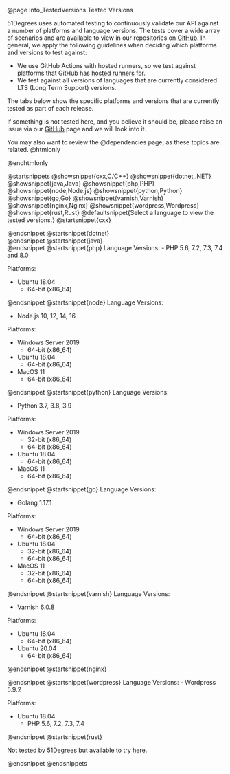 @page Info_TestedVersions Tested Versions

51Degrees uses automated testing to continuously validate our API against a number of platforms and language versions.
The tests cover a wide array of scenarios and are available to view in our repositories on [GitHub](https://github.com/51Degrees).
In general, we apply the following guidelines when deciding which platforms and versions to test against:
- We use GitHub Actions with hosted runners, so we test against platforms that GitHub has [hosted runners](https://docs.github.com/en/actions/using-github-hosted-runners/about-github-hosted-runners#supported-runners-and-hardware-resources) for.
- We test against all versions of languages that are currently considered LTS (Long Term Support) versions.

The tabs below show the specific platforms and versions that are currently tested as part of each release.

If something is not tested here, and you believe it should be, please raise an issue via our [GitHub](https://github.com/51Degrees) page and we will look into it.

You may also want to review the @dependencies page, as these topics are related.
@htmlonly
<script>
  $( document ).ready(function() {
      grabTestedVersions("device-detection-nginx", "nginx-versions", [
          { title: "NGINX Version", getValue: (d) => d.NginxVersion }
      ]);
      grabTestedVersions("device-detection-cxx", "cxx-versions", [
          { title: "Architecture", getValue: (d) => d.Arch }
      ]);
      grabTestedVersions("device-detection-java", "java-versions", [
          { title: "JDK", getValue: d => d.JavaSDKEnvVar.split("_")[2] },
          { title: "Architecture", getValue: d => d.JavaSDKEnvVar.split("_")[3].toLowerCase() }
      ]);
      grabTestedVersions("device-detection-dotnet", "dotnet-versions", [
          { title: "Architecture", getValue: d => d.Arch }
      ]);
  });
</script>
@endhtmlonly

@startsnippets
@showsnippet{cxx,C/C++}
@showsnippet{dotnet,.NET}
@showsnippet{java,Java}
@showsnippet{php,PHP}
@showsnippet{node,Node.js}
@showsnippet{python,Python}
@showsnippet{go,Go}
@showsnippet{varnish,Varnish}
@showsnippet{nginx,Nginx}
@showsnippet{wordpress,Wordpress}
@showsnippet{rust,Rust}
@defaultsnippet{Select a language to view the tested versions.}
@startsnippet{cxx}

<div id="cxx-versions"></div>
@endsnippet
@startsnippet{dotnet}
<div id="dotnet-versions"></div>
@endsnippet
@startsnippet{java}
<div id="java-versions"></div>
@endsnippet
@startsnippet{php}
Language Versions:
- PHP 5.6, 7.2, 7.3, 7.4 and 8.0

Platforms:
- Ubuntu 18.04
  - 64-bit (x86_64)

@endsnippet
@startsnippet{node}
Language Versions:
- Node.js 10, 12, 14, 16

Platforms:
- Windows Server 2019
  - 64-bit (x86_64)
- Ubuntu 18.04
  - 64-bit (x86_64)
- MacOS 11
  - 64-bit (x86_64)

@endsnippet
@startsnippet{python}
Language Versions:
- Python 3.7, 3.8, 3.9

Platforms:
- Windows Server 2019
  - 32-bit (x86_64)
  - 64-bit (x86_64)
- Ubuntu 18.04
  - 64-bit (x86_64)
- MacOS 11
  - 64-bit (x86_64)

@endsnippet
@startsnippet{go}
Language Versions:
- Golang 1.17.1

Platforms:
- Windows Server 2019
  - 64-bit (x86_64)
- Ubuntu 18.04
  - 32-bit (x86_64)
  - 64-bit (x86_64)
- MacOS 11
  - 32-bit (x86_64)
  - 64-bit (x86_64)

@endsnippet
@startsnippet{varnish}
Language Versions:
- Varnish 6.0.8

Platforms:
- Ubuntu 18.04
  - 64-bit (x86_64)
- Ubuntu 20.04
  - 64-bit (x86_64)

@endsnippet
@startsnippet{nginx}
<div id="nginx-versions"></div>
@endsnippet
@startsnippet{wordpress}
Language Versions:
- Wordpress 5.9.2

Platforms:
- Ubuntu 18.04
  - PHP 5.6, 7.2, 7.3, 7.4

@endsnippet
@startsnippet{rust}

Not tested by 51Degrees but available to try [here](https://crates.io/crates/fiftyonedegrees).

@endsnippet
@endsnippets